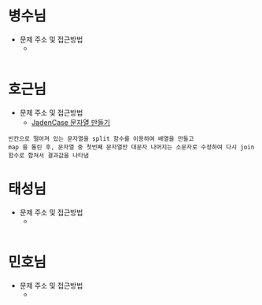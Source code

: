 # 병수님

- 문제 주소 및 접근방법
  - []()

```text

```

# 호근님

- 문제 주소 및 접근방법
  - [JadenCase 문자열 만들기](https://school.programmers.co.kr/learn/courses/30/lessons/12951)

```text
빈칸으로 떨어져 있는 문자열을 split 함수를 이용하여 배열을 만들고
map 을 돌린 후, 문자열 중 첫번째 문자열만 대문자 나머지는 소문자로 수정하여 다시 join 함수로 합쳐서 결과값을 나타냄

```

# 태성님

- 문제 주소 및 접근방법
  - []()

```text

```

# 민호님

- 문제 주소 및 접근방법
  - []()

```text

```
